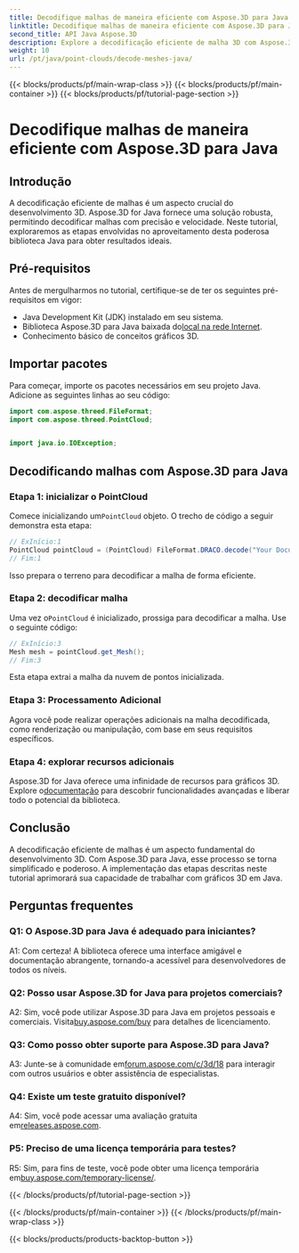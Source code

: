 ```yaml
---
title: Decodifique malhas de maneira eficiente com Aspose.3D para Java
linktitle: Decodifique malhas de maneira eficiente com Aspose.3D para Java
second_title: API Java Aspose.3D
description: Explore a decodificação eficiente de malha 3D com Aspose.3D para Java. Tutorial passo a passo para desenvolvedores.
weight: 10
url: /pt/java/point-clouds/decode-meshes-java/
---
```


{{< blocks/products/pf/main-wrap-class >}}
{{< blocks/products/pf/main-container >}}
{{< blocks/products/pf/tutorial-page-section >}}

# Decodifique malhas de maneira eficiente com Aspose.3D para Java

## Introdução

A decodificação eficiente de malhas é um aspecto crucial do desenvolvimento 3D. Aspose.3D for Java fornece uma solução robusta, permitindo decodificar malhas com precisão e velocidade. Neste tutorial, exploraremos as etapas envolvidas no aproveitamento desta poderosa biblioteca Java para obter resultados ideais.

## Pré-requisitos

Antes de mergulharmos no tutorial, certifique-se de ter os seguintes pré-requisitos em vigor:

- Java Development Kit (JDK) instalado em seu sistema.
-  Biblioteca Aspose.3D para Java baixada do[local na rede Internet](https://releases.aspose.com/3d/java/).
- Conhecimento básico de conceitos gráficos 3D.

## Importar pacotes

Para começar, importe os pacotes necessários em seu projeto Java. Adicione as seguintes linhas ao seu código:

```java
import com.aspose.threed.FileFormat;
import com.aspose.threed.PointCloud;


import java.io.IOException;
```

## Decodificando malhas com Aspose.3D para Java

### Etapa 1: inicializar o PointCloud

 Comece inicializando um`PointCloud` objeto. O trecho de código a seguir demonstra esta etapa:

```java
// ExInício:1
PointCloud pointCloud = (PointCloud) FileFormat.DRACO.decode("Your Document Directory" + "point_cloud_no_qp.drc");
// Fim:1
```

Isso prepara o terreno para decodificar a malha de forma eficiente.

### Etapa 2: decodificar malha

 Uma vez o`PointCloud` é inicializado, prossiga para decodificar a malha. Use o seguinte código:

```java
// ExInício:3
Mesh mesh = pointCloud.get_Mesh();
// Fim:3
```

Esta etapa extrai a malha da nuvem de pontos inicializada.

### Etapa 3: Processamento Adicional

Agora você pode realizar operações adicionais na malha decodificada, como renderização ou manipulação, com base em seus requisitos específicos.

### Etapa 4: explorar recursos adicionais

 Aspose.3D for Java oferece uma infinidade de recursos para gráficos 3D. Explore o[documentação](https://reference.aspose.com/3d/java/) para descobrir funcionalidades avançadas e liberar todo o potencial da biblioteca.

## Conclusão

A decodificação eficiente de malhas é um aspecto fundamental do desenvolvimento 3D. Com Aspose.3D para Java, esse processo se torna simplificado e poderoso. A implementação das etapas descritas neste tutorial aprimorará sua capacidade de trabalhar com gráficos 3D em Java.

## Perguntas frequentes

### Q1: O Aspose.3D para Java é adequado para iniciantes?

A1: Com certeza! A biblioteca oferece uma interface amigável e documentação abrangente, tornando-a acessível para desenvolvedores de todos os níveis.

### Q2: Posso usar Aspose.3D for Java para projetos comerciais?

 A2: Sim, você pode utilizar Aspose.3D para Java em projetos pessoais e comerciais. Visita[buy.aspose.com/buy](https://purchase.aspose.com/buy) para detalhes de licenciamento.

### Q3: Como posso obter suporte para Aspose.3D para Java?

A3: Junte-se à comunidade em[forum.aspose.com/c/3d/18](https://forum.aspose.com/c/3d/18) para interagir com outros usuários e obter assistência de especialistas.

### Q4: Existe um teste gratuito disponível?

 A4: Sim, você pode acessar uma avaliação gratuita em[releases.aspose.com](https://releases.aspose.com/).

### P5: Preciso de uma licença temporária para testes?

 R5: Sim, para fins de teste, você pode obter uma licença temporária em[buy.aspose.com/temporary-license/](https://purchase.aspose.com/temporary-license/).

{{< /blocks/products/pf/tutorial-page-section >}}

{{< /blocks/products/pf/main-container >}}
{{< /blocks/products/pf/main-wrap-class >}}

{{< blocks/products/products-backtop-button >}}
